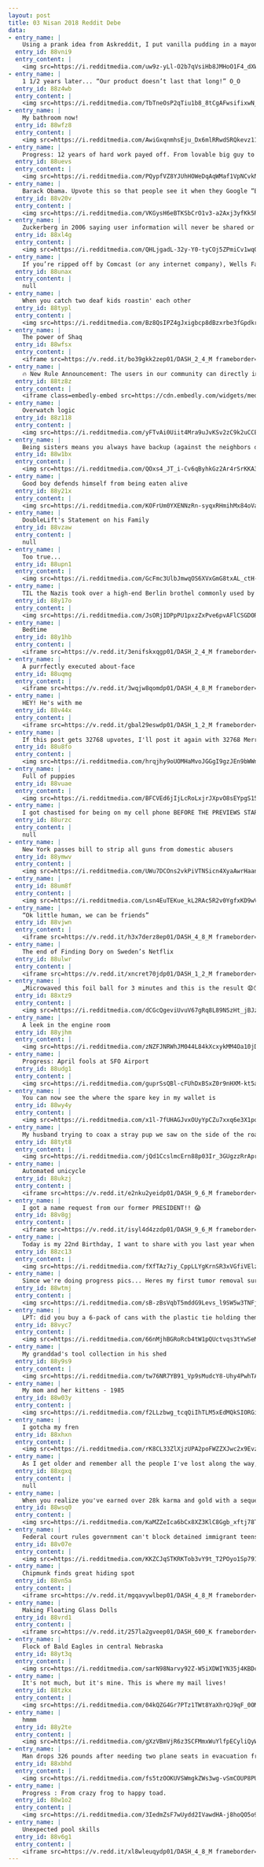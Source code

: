 ```yaml
---
layout: post
title: 03 Nisan 2018 Reddit Debe
data:
- entry_name: |
    Using a prank idea from Askreddit, I put vanilla pudding in a mayonnaise jar. My kids were horrified as I ate it while watching them open their Easter presents.
  entry_id: 88vni9
  entry_content: |
    <img src=https://i.redditmedia.com/uw9z-yLl-O2b7qVsiHb8JMHoO1F4_dXWIBzeAHsJeeo.jpg?s=8d458fd27827ba4fe9a58bbfe20166bf frameborder=0>
- entry_name: |
    1 1/2 years later... “Our product doesn’t last that long!” O_O
  entry_id: 88z4wb
  entry_content: |
    <img src=https://i.redditmedia.com/TbTneOsP2qTiu1b8_8tCgAFwsifixwN_r7V9tK4I35U.jpg?s=712ed29e34e8d37682924cbfe954f7f7 frameborder=0>
- entry_name: |
    My bathroom now!
  entry_id: 88wfz8
  entry_content: |
    <img src=https://i.redditmedia.com/AwiGxqnmhsEju_Dx6mlRRwdSRQkevz11NJIkzrJ9jR0.jpg?s=4875b923be536be4e6498e63f56be43e frameborder=0>
- entry_name: |
    Progress: 12 years of hard work payed off. From lovable big guy to heartthrob.
  entry_id: 88uevs
  entry_content: |
    <img src=https://i.redditmedia.com/PQypfVZ8YJUhHOWeDqAqWMaf1VpNCvkNGFFgivGgOwo.jpg?s=17305727eb1270fba57f116b1c208154 frameborder=0>
- entry_name: |
    Barack Obama. Upvote this so that people see it when they Google “Barack Obama”.
  entry_id: 88v20v
  entry_content: |
    <img src=https://i.redditmedia.com/VKGysH6eBTKSbCrO1v3-a2Axj3yfKk5Rx-SxPWjTmEA.jpg?s=fb9ffb8dfee61faeee0369d6b135ae06 frameborder=0>
- entry_name: |
    Zuckerberg in 2006 saying user information will never be shared or sold unless the users asked for it to be shared with some party
  entry_id: 88xl4g
  entry_content: |
    <img src=https://i.redditmedia.com/QHLjgadL-32y-Y0-tyCOj5ZPmiCv1wq0nd5U5_cmZWQ.jpg?s=69ffc28aa1fd96998d9f725968d0b580 frameborder=0>
- entry_name: |
    If you’re ripped off by Comcast (or any internet company), Wells Fargo (or any bank/student lender), or Aetna (or any health insurance company), here’s how to get your money back.
  entry_id: 88unax
  entry_content: |
    null
- entry_name: |
    When you catch two deaf kids roastin' each other
  entry_id: 88typl
  entry_content: |
    <img src=https://i.redditmedia.com/Bz8QsIPZ4gJxigbcp8dBzxrbe3fGpdkrS016Mvyzzi0.gif?fm=jpg&s=3221f0b8957d455c8308bd6119cbc392 frameborder=0>
- entry_name: |
    The power of Shaq
  entry_id: 88wfsx
  entry_content: |
    <iframe src=https://v.redd.it/bo39gkk2zep01/DASH_2_4_M frameborder=0></iframe>
- entry_name: |
    🔥 New Rule Announcement: The users in our community can directly impact the planet to preserve the nature we love, so from now on to post in /r/NatureIsFuckingLit users must first post proof verifying they have picked up a piece of trash outside. 🔥
  entry_id: 88tz8z
  entry_content: |
    <iframe class=embedly-embed src=https://cdn.embedly.com/widgets/media.html?src=https%3A%2F%2Fgfycat.com%2Fifr%2FEnragedTeemingGoosefish&url=https%3A%2F%2Fgfycat.com%2FEnragedTeemingGoosefish&image=https%3A%2F%2Fthumbs.gfycat.com%2FEnragedTeemingGoosefish-size_restricted.gif&key=522baf40bd3911e08d854040d3dc5c07&type=text%2Fhtml&schema=gfycat width=600 height=338 scrolling=no frameborder=0 allowfullscreen></iframe>
- entry_name: |
    Overwatch logic
  entry_id: 88z118
  entry_content: |
    <img src=https://i.redditmedia.com/yFTvAi0Uiit4Mra9uJvKSv2zC9k2uCCELSnLVM1KIJ0.jpg?s=a724f8e9b8c3932a0d27ec2011605c36 frameborder=0>
- entry_name: |
    Being sisters means you always have backup (against the neighbors dog)
  entry_id: 88w1bx
  entry_content: |
    <img src=https://i.redditmedia.com/QOxs4_JT_i-Cv6qByhkGz2Ar4rSrKKA31ijX4nExWMQ.jpg?s=057ed4e3a6879efb73a3b4394da9c377 frameborder=0>
- entry_name: |
    Good boy defends himself from being eaten alive
  entry_id: 88y21x
  entry_content: |
    <img src=https://i.redditmedia.com/KOFrUm0YXENNzRn-syqxRHmihMx84oVaGsKP8mHQc5o.gif?fm=jpg&s=26538c2d2f4153f58828c64de39e8274 frameborder=0>
- entry_name: |
    DoubleLift's Statement on his Family
  entry_id: 88vzaw
  entry_content: |
    null
- entry_name: |
    Too true...
  entry_id: 88upn1
  entry_content: |
    <img src=https://i.redditmedia.com/GcFmc3UlbJmwqOS6XVxGmG8txAL_ctH-in_R9qtkASI.jpg?s=b31bad057f59035fc81736b64f0fdf7f frameborder=0>
- entry_name: |
    TIL the Nazis took over a high-end Berlin brothel commonly used by prominent Germans and foreign dignitaries, replaced all the prostitutes with spies, and continued business until a British air raid demolished the building in 1942
  entry_id: 88y17o
  entry_content: |
    <img src=https://i.redditmedia.com/JsORj1DPpPU1pxzZxPve6pvAFlCSGDORjtT1wrgQ5Xc.jpg?s=ad510d3ca248852ea2f2c981ee475a3a frameborder=0>
- entry_name: |
    Bedtime
  entry_id: 88y1hb
  entry_content: |
    <iframe src=https://v.redd.it/3enifskxqgp01/DASH_2_4_M frameborder=0></iframe>
- entry_name: |
    A purrfectly executed about-face
  entry_id: 88uqmg
  entry_content: |
    <iframe src=https://v.redd.it/3wqjw8qomdp01/DASH_4_8_M frameborder=0></iframe>
- entry_name: |
    HEY! He's with me
  entry_id: 88v44x
  entry_content: |
    <iframe src=https://v.redd.it/gbal29eswdp01/DASH_1_2_M frameborder=0></iframe>
- entry_name: |
    If this post gets 32768 upvotes, I'll post it again with 32768 Merrills.
  entry_id: 88u8fo
  entry_content: |
    <img src=https://i.redditmedia.com/hrqjhy9oUOMHaMvoJGGgI9gzJEn9bWWnn8btykK0Fog.png?s=8183a25f99b3f4dab2026853bb8befa6 frameborder=0>
- entry_name: |
    Full of puppies
  entry_id: 88vuae
  entry_content: |
    <img src=https://i.redditmedia.com/BFCVEd6jIjLcRoLxjrJXpvO8sEYpgS15qlMuIId61-A.jpg?s=4626d5c10c4ce2ae981253705de39d1e frameborder=0>
- entry_name: |
    I got chastised for being on my cell phone BEFORE THE PREVIEWS STARTED!
  entry_id: 88urzc
  entry_content: |
    null
- entry_name: |
    New York passes bill to strip all guns from domestic abusers
  entry_id: 88ymwv
  entry_content: |
    <img src=https://i.redditmedia.com/UWu7DCOns2vkPiVTNSicn4XyaAwrHaanCadtGJYpyU8.jpg?s=1f256c09fecf8b165cd82b2c722c4cf5 frameborder=0>
- entry_name: |
  entry_id: 88um8f
  entry_content: |
    <img src=https://i.redditmedia.com/Lsn4EuTEKue_kL2RAc5R2v0YgfxKD9wVQZdHcb-KnQc.jpg?s=ea7aee6b8acf22d8ce19a1691cbf3876 frameborder=0>
- entry_name: |
    “Ok little human, we can be friends”
  entry_id: 88vjwn
  entry_content: |
    <iframe src=https://v.redd.it/h3x7derz8ep01/DASH_4_8_M frameborder=0></iframe>
- entry_name: |
    The end of Finding Dory on Sweden’s Netflix
  entry_id: 88ulwr
  entry_content: |
    <iframe src=https://v.redd.it/xncret70jdp01/DASH_1_2_M frameborder=0></iframe>
- entry_name: |
    „Microwaved this foil ball for 3 minutes and this is the result 😧😲😱“
  entry_id: 88xtz9
  entry_content: |
    <img src=https://i.redditmedia.com/dCGcQgeviUvuV67gRq8L89NSzHt_jBJzPvZD7qAN938.jpg?s=b3a47d1d0b324dabca0560607ee67501 frameborder=0>
- entry_name: |
    A leek in the engine room
  entry_id: 88yjhm
  entry_content: |
    <img src=https://i.redditmedia.com/zNZFJNRWhJM044L84kXcxykMM4Oa10jDpuBxVd_G6Tc.jpg?s=148e32a37c231a8ca5fb764a4a98134b frameborder=0>
- entry_name: |
    Progress: April fools at SFO Airport
  entry_id: 88udg1
  entry_content: |
    <img src=https://i.redditmedia.com/guprSsQBl-cFUhDxBSxZ0r9nHXM-kt5aG5msYfo8SyY.jpg?s=88db04f261634ef5247618236f077d1a frameborder=0>
- entry_name: |
    You can now see the where the spare key in my wallet is
  entry_id: 88wy4y
  entry_content: |
    <img src=https://i.redditmedia.com/x1l-7fUHAGJvxOUyYpCZu7xxq6e3X1pqZ8GbMm0_nVY.jpg?s=148739b27c7cb39bc9b4b81d5e41a149 frameborder=0>
- entry_name: |
    My husband trying to coax a stray pup we saw on the side of the road to trust him enough for a collar+leash. We figured showing belly would help.
  entry_id: 88tyt8
  entry_content: |
    <img src=https://i.redditmedia.com/jQd1CcslmcErn88p03Ir_3GUgzzRrAprU-Tivz6HzyA.jpg?s=30f14a0187d44a958808115ffdc83802 frameborder=0>
- entry_name: |
    Automated unicycle
  entry_id: 88ukzj
  entry_content: |
    <iframe src=https://v.redd.it/e2nku2yeidp01/DASH_9_6_M frameborder=0></iframe>
- entry_name: |
    I got a name request from our former PRESIDENT!! 😱
  entry_id: 88v8gj
  entry_content: |
    <iframe src=https://v.redd.it/isyl4d4zzdp01/DASH_9_6_M frameborder=0></iframe>
- entry_name: |
    Today is my 22nd Birthday, I want to share with you last year when I celebrated my birthday and becoming a U.S citizen on the same day
  entry_id: 88zc13
  entry_content: |
    <img src=https://i.redditmedia.com/fXfTAz7iy_CppLLYgKrnSR3xVGfiVElzcbLj2tn3TWU.jpg?s=c9aa59702c0b1d8ef6422497fbc8e950 frameborder=0>
- entry_name: |
    Simce we're doing progress pics... Heres my first tumor removal surgery, second, now im looking today.
  entry_id: 88wtmj
  entry_content: |
    <img src=https://i.redditmedia.com/sB-zBsVqbT5mddG9Levs_l9SW5w3TNFjaKiRCuWwgzY.jpg?s=67f929b6b2bf90ee496d74ff507f3bd6 frameborder=0>
- entry_name: |
    LPT: did you buy a 6-pack of cans with the plastic tie holding them together? Do a bird, turtle, or fish a favor and snip the circular loops before throwing it out so they don’t get caught up in it.
  entry_id: 88vyc7
  entry_content: |
    <img src=https://i.redditmedia.com/66nMjhBGRoRcb4tW1pQUctvqs3tYwSeMyaleQn1T4ro.jpg?s=770318815a5650f3b1e438a65fdbaaf6 frameborder=0>
- entry_name: |
    My granddad's tool collection in his shed
  entry_id: 88y9s9
  entry_content: |
    <img src=https://i.redditmedia.com/tw76NR7YB91_Vp9sMudcY8-Uhy4PwhTAn9WBpXF6loc.jpg?s=ac714682e59b09ffbd93236b6a469459 frameborder=0>
- entry_name: |
    My mom and her kittens - 1985
  entry_id: 88w03y
  entry_content: |
    <img src=https://i.redditmedia.com/f2LLzbwg_tcqQiIhTLM5xEdMQkSIORGiu24gKpE5P5M.png?s=9d82837cd52c8c35df8353f01ffcbbc3 frameborder=0>
- entry_name: |
    I gotcha my fren
  entry_id: 88xhxn
  entry_content: |
    <img src=https://i.redditmedia.com/rK8CL33ZlXjzUPA2poFWZZXJwc2x9EvzkjLIfwzlVZk.png?s=39f0092a92870bd526c2d75f8ea97c24 frameborder=0>
- entry_name: |
    As I get older and remember all the people I've lost along the way, I think to myself...
  entry_id: 88xgxq
  entry_content: |
    null
- entry_name: |
    When you realize you've earned over 28k karma and gold with a sequel meme
  entry_id: 88wsq0
  entry_content: |
    <img src=https://i.redditmedia.com/KaMZZeIca6bCx8XZ3KlC8Ggb_xftj78Ta0PkcRvwc1M.jpg?s=b25480600f3889a327fb43da14b37801 frameborder=0>
- entry_name: |
    Federal court rules government can't block detained immigrant teens from abortion
  entry_id: 88v07e
  entry_content: |
    <img src=https://i.redditmedia.com/KKZCJqSTKRKTob3vY9t_T2POyo1Sp791XgB2HPMTsUY.jpg?s=99b57aeda71d707265aa7291fb84e6dc frameborder=0>
- entry_name: |
    Chipmunk finds great hiding spot
  entry_id: 88vn5a
  entry_content: |
    <iframe src=https://v.redd.it/mgqavywlbep01/DASH_4_8_M frameborder=0></iframe>
- entry_name: |
    Making Floating Glass Dolls
  entry_id: 88vrd1
  entry_content: |
    <iframe src=https://v.redd.it/257la2gveep01/DASH_600_K frameborder=0></iframe>
- entry_name: |
    Flock of Bald Eagles in central Nebraska
  entry_id: 88yt3q
  entry_content: |
    <img src=https://i.redditmedia.com/sarN98Narvy92Z-W5iXDWIYN35j4KBDcxrDyp3FIeGY.jpg?s=b711a9c15bde1764d002a81c3204c7b5 frameborder=0>
- entry_name: |
    It's not much, but it's mine. This is where my mail lives!
  entry_id: 88tzkx
  entry_content: |
    <img src=https://i.redditmedia.com/04kQZG4Gr7PTz1TWt8YaXhrQJ9qF_0OMqU6Pr-H8WY8.jpg?s=b3434160c9f502a501d6510e807ef7c3 frameborder=0>
- entry_name: |
    hmmm
  entry_id: 88y2te
  entry_content: |
    <img src=https://i.redditmedia.com/gXzVBmVjR6z3SCFMmxWuYlfpECyliQyW0JGYPCMHz-U.jpg?s=bda5d59bb6f0b9bbff91acd3d6a85f0a frameborder=0>
- entry_name: |
    Man drops 326 pounds after needing two plane seats in evacuation from Fort McMurray fire
  entry_id: 88xbhd
  entry_content: |
    <img src=https://i.redditmedia.com/fs5tzOOKUVSWmgkZWs3wg-vSmCOUP8PUTXhDl_mcEpg.jpg?s=06734c7d4f350ff4260624f7a126d854 frameborder=0>
- entry_name: |
    Progress : From crazy frog to happy toad.
  entry_id: 88w1o2
  entry_content: |
    <img src=https://i.redditmedia.com/3IedmZsF7wUydd2IVawdHA-j8hoQO5o93usynEKFv-s.jpg?s=73276ffceed4f64320d765e45adaa066 frameborder=0>
- entry_name: |
    Unexpected pool skills
  entry_id: 88v6g1
  entry_content: |
    <iframe src=https://v.redd.it/xl8wleuqydp01/DASH_4_8_M frameborder=0></iframe>
---
```

